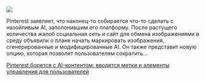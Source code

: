 <!--2025-05-01 07:56:09-->
<div class="yb">
  <div class="rss habr"><img src="https://habrastorage.org/getpro/habr/upload_files/8a0/180/248/8a01802484fcaee1798a5b7cd18e058c.png" /><p>Pinterest заявляет, что наконец-то собирается что-то сделать с назойливым AI, заполонившим его платформу. После растущего количества жалоб социальная сеть и сайт для обмена изображениями в среду объявили о плане начать маркировать изображения, сгенерированные и модифицированные AI. Он также представит новую опцию, которая позволит пользователям сократить... <p class="titl"><a href="https://habr.com/ru/companies/bothub/news/906232/?utm_source=habrahabr&utm_medium=rss&utm_campaign=906232">Pinterest борется с AI-контентом: вводятся метки и элементы управления для пользователей</a></p></div>
</div>
